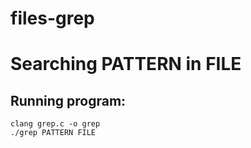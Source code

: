 # files-grep
# Searching PATTERN in FILE 
<h2> Running program: </h2>

    clang grep.c -o grep
    ./grep PATTERN FILE